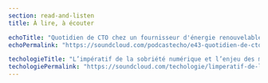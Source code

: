 ```yaml
---
section: read-and-listen
title: À lire, à écouter

echoTitle: "Quotidien de CTO chez un fournisseur d'énergie renouvelable"
echoPermalink: "https://soundcloud.com/podcastecho/e43-quotidien-de-cto-chez-un-fournisseur-denergie-renouvelable-avec-jean-michel-blanc"

techologieTitle: "L’impératif de la sobriété numérique et l’enjeu des modes de vie avec Fabrice Flipo"
techologiePermalink: "https://soundcloud.com/techologie/limperatif-de-la-sobriete-numerique-et-lenjeu-des-modes-de-vie-avec-fabrice-flipo"
---
```


